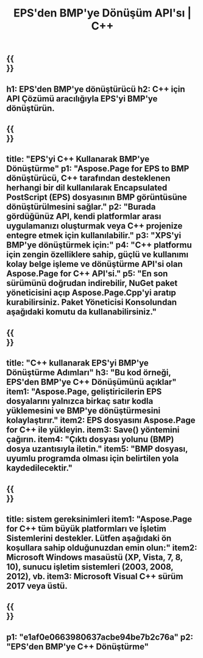 ﻿---
translation: true
template: /_templates/_conversion-child-cpp.md
title: EPS'den BMP'ye Dönüşüm API'sı | C++
url: /cpp/conversion/eps-to-bmp/
description: C++ API çözümü için Aspose.Page tarafından sağlanan EPS'den BMP'ye dönüştürme. Windows 32 bit, Windows 64 bit ve Linux 64 bit için C++ Runtime Environment'da çalışır.
informat: EPS
outformat: BMP
otherformats: XPS PS
---

{{<section banner>}}
---
h1: EPS'den BMP'ye dönüştürücü
h2: C++ için API Çözümü aracılığıyla EPS'yi BMP'ye dönüştürün.
---

{{<section overview>}}
---
title: "EPS'yi C++ Kullanarak BMP'ye Dönüştürme"
p1: "Aspose.Page for EPS to BMP dönüştürücü, C++ tarafından desteklenen herhangi bir dil kullanılarak Encapsulated PostScript (EPS) dosyasının BMP görüntüsüne dönüştürülmesini sağlar."
p2: "Burada gördüğünüz API, kendi platformlar arası uygulamanızı oluşturmak veya C++ projenize entegre etmek için kullanılabilir."
p3: "XPS'yi BMP'ye dönüştürmek için:"
p4: "C++ platformu için zengin özelliklere sahip, güçlü ve kullanımı kolay belge işleme ve dönüştürme API'si olan Aspose.Page for C++ API'si."
p5: "En son sürümünü doğrudan indirebilir, NuGet paket yöneticisini açıp Aspose.Page.Cpp'yi aratıp kurabilirsiniz. Paket Yöneticisi Konsolundan aşağıdaki komutu da kullanabilirsiniz."
---

{{<section feature1>}}
---
title: "C++ kullanarak EPS'yi BMP'ye Dönüştürme Adımları"
h3: "Bu kod örneği, EPS'den BMP'ye C++ Dönüşümünü açıklar"
item1: "Aspose.Page, geliştiricilerin EPS dosyalarını yalnızca birkaç satır kodla yüklemesini ve BMP'ye dönüştürmesini kolaylaştırır."
item2: EPS dosyasını Aspose.Page for C++ ile yükleyin.
item3: Save() yöntemini çağırın.
item4: "Çıktı dosyası yolunu (BMP) dosya uzantısıyla iletin."
item5: "BMP dosyası, uyumlu programda olması için belirtilen yola kaydedilecektir."
---

{{<section feature2>}}
---
title: sistem gereksinimleri
item1: "Aspose.Page for C++ tüm büyük platformları ve İşletim Sistemlerini destekler. Lütfen aşağıdaki ön koşullara sahip olduğunuzdan emin olun:"
item2: Microsoft Windows masaüstü (XP, Vista, 7, 8, 10), sunucu işletim sistemleri (2003, 2008, 2012), vb.
item3: Microsoft Visual C++ sürüm 2017 veya üstü.
---

{{<section gist>}}
---
p1: "e1af0e0663980637acbe94be7b2c76a"
p2: "EPS'den BMP'ye C++ Dönüştürme"
---
